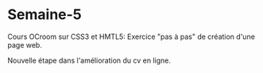 # Semaine-5

Cours OCroom sur CSS3 et HMTL5:
  Exercice "pas à pas" de création d'une page web.
  
Nouvelle étape dans l'amélioration du cv en ligne.
